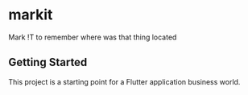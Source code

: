# markit

Mark !T to remember where was that thing located

## Getting Started

This project is a starting point for a Flutter application business world.

